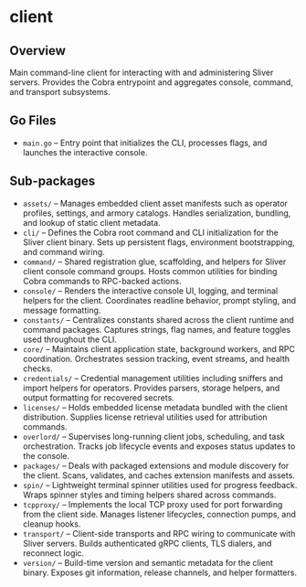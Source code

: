 # client

## Overview

Main command-line client for interacting with and administering Sliver servers. Provides the Cobra entrypoint and aggregates console, command, and transport subsystems.

## Go Files

- `main.go` – Entry point that initializes the CLI, processes flags, and launches the interactive console.

## Sub-packages

- `assets/` – Manages embedded client asset manifests such as operator profiles, settings, and armory catalogs. Handles serialization, bundling, and lookup of static client metadata.
- `cli/` – Defines the Cobra root command and CLI initialization for the Sliver client binary. Sets up persistent flags, environment bootstrapping, and command wiring.
- `command/` – Shared registration glue, scaffolding, and helpers for Sliver client console command groups. Hosts common utilities for binding Cobra commands to RPC-backed actions.
- `console/` – Renders the interactive console UI, logging, and terminal helpers for the client. Coordinates readline behavior, prompt styling, and message formatting.
- `constants/` – Centralizes constants shared across the client runtime and command packages. Captures strings, flag names, and feature toggles used throughout the CLI.
- `core/` – Maintains client application state, background workers, and RPC coordination. Orchestrates session tracking, event streams, and health checks.
- `credentials/` – Credential management utilities including sniffers and import helpers for operators. Provides parsers, storage helpers, and output formatting for recovered secrets.
- `licenses/` – Holds embedded license metadata bundled with the client distribution. Supplies license retrieval utilities used for attribution commands.
- `overlord/` – Supervises long-running client jobs, scheduling, and task orchestration. Tracks job lifecycle events and exposes status updates to the console.
- `packages/` – Deals with packaged extensions and module discovery for the client. Scans, validates, and caches extension manifests and assets.
- `spin/` – Lightweight terminal spinner utilities used for progress feedback. Wraps spinner styles and timing helpers shared across commands.
- `tcpproxy/` – Implements the local TCP proxy used for port forwarding from the client side. Manages listener lifecycles, connection pumps, and cleanup hooks.
- `transport/` – Client-side transports and RPC wiring to communicate with Sliver servers. Builds authenticated gRPC clients, TLS dialers, and reconnect logic.
- `version/` – Build-time version and semantic metadata for the client binary. Exposes git information, release channels, and helper formatters.
